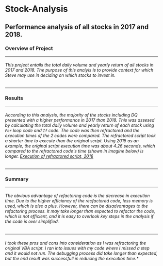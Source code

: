# **Stock-Analysis** #
Performance analysis of all stocks in 2017 and 2018.
---
### **Overview of Project** ###
---
###### This project entails the total daily volume and yearly return of all stocks in 2017 and 2018. The purpose of this analyis is to provide context for which Steve may use in deciding on which stocks to invest in. ######
---
### **Results** ###
---
###### According to this analysis, the majority of the stocks including DQ presented with a higher performance in 2017 than 2018. This was assesed by calculating the total daily volume and yearly return of each stock using `For` loop code and `If` code. The code was then refractored and the execution times of the 2 codes were compared. The refractored script took a shorter time to execute than the original script. Using 2018 as an example, the original script execution time was about 4.26 seconds, which compared to the refractored code's time (shown in imagine below) is longer. [Execution of refractored script, 2018]() ###### 
---
### **Summary** ###
---
###### The obvious advantage of refactoring code is the decrease in execution time. Due to the higher efficiancy of the recfactored code, less memory is used, which is also a plus. However, there can be disadvantages to the refactoring process. It may take longer than expected to refactor the code, which is not efficient, and it is easy to overlook key steps in the analysis if the code is over simplified. ###### 
---
###### I took these pros and cons into consideration as I was refractoring the original VBA script. I ran into issues with my code where I missed a step and it would not run. The debugging process did take longer than expected, but the end result was successfull in reducing the execution time.* ######
